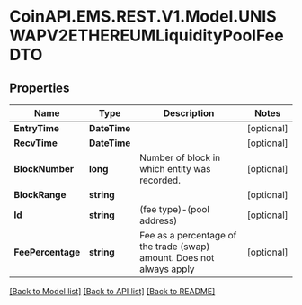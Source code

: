 # CoinAPI.EMS.REST.V1.Model.UNISWAPV2ETHEREUMLiquidityPoolFeeDTO

## Properties

Name | Type | Description | Notes
------------ | ------------- | ------------- | -------------
**EntryTime** | **DateTime** |  | [optional] 
**RecvTime** | **DateTime** |  | [optional] 
**BlockNumber** | **long** | Number of block in which entity was recorded. | [optional] 
**BlockRange** | **string** |  | [optional] 
**Id** | **string** | (fee type)-(pool address) | [optional] 
**FeePercentage** | **string** | Fee as a percentage of the trade (swap) amount. Does not always apply | [optional] 

[[Back to Model list]](../README.md#documentation-for-models) [[Back to API list]](../README.md#documentation-for-api-endpoints) [[Back to README]](../README.md)


